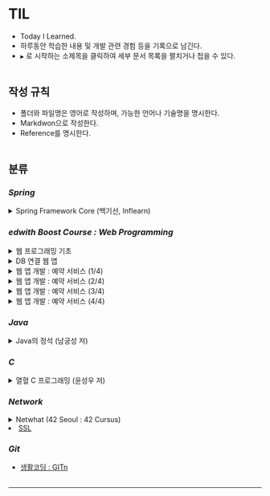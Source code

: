 TIL
===

-	Today I Learned.<br>
-	하루동안 학습한 내용 및 개발 관련 경험 등을 기록으로 남긴다.<br>
-	`▶` 로 시작하는 소제목을 클릭하여 세부 문서 목록을 펼치거나 접을 수 있다.<br><br>

작성 규칙
---------

-	폴더와 파일명은 영어로 작성하며, 가능한 언어나 기술명을 명시한다.<br>
-	Markdwon으로 작성한다.<br>
-	Reference를 명시한다.<br><br>

분류
----

### ***Spring***

<details><summary> Spring Framework Core (백기선, Inflearn)</summary>

-	[IoC Container와 Bean](https://github.com/xlffm3/TIL/blob/master/Spring/Inflearn_Baek_Spring/Spring_Framework_Core_Tech/Chapter1_IoC_Container_Bean.md)
-	[ApplicationContext와 다양한 Bean 설정](https://github.com/xlffm3/TIL/blob/master/Spring/Inflearn_Baek_Spring/Spring_Framework_Core_Tech/Chapter2_ApplicationContext_Setting.md)
-	[@Autowire](https://github.com/xlffm3/TIL/blob/master/Spring/Inflearn_Baek_Spring/Spring_Framework_Core_Tech/Chapter3_Autowire.md)
-	[@Component와 ComponentScan](https://github.com/xlffm3/TIL/blob/master/Spring/Inflearn_Baek_Spring/Spring_Framework_Core_Tech/Chapter4_Component_Scan.md)
-	[Bean의 Scope](https://github.com/xlffm3/TIL/blob/master/Spring/Inflearn_Baek_Spring/Spring_Framework_Core_Tech/Chapter5_Bean_Scope.md)
-	[Environment : Profile](https://github.com/xlffm3/TIL/blob/master/Spring/Inflearn_Baek_Spring/Spring_Framework_Core_Tech/Chapter6_Environment_Profile.md)
-	[Environment : Property](https://github.com/xlffm3/TIL/blob/master/Spring/Inflearn_Baek_Spring/Spring_Framework_Core_Tech/Chapter7_Environment_Property.md)
-	[MessageSource](https://github.com/xlffm3/TIL/blob/master/Spring/Inflearn_Baek_Spring/Spring_Framework_Core_Tech/Chapter8_MessageSource.md)
-	[ApplicationEventPublisher](https://github.com/xlffm3/TIL/blob/master/Spring/Inflearn_Baek_Spring/Spring_Framework_Core_Tech/Chapter9_ApplicationEventPublisher.md)
-	[ResourceLoader](https://github.com/xlffm3/TIL/blob/master/Spring/Inflearn_Baek_Spring/Spring_Framework_Core_Tech/Chapter10_ResourceLoader.md)
-	[Resource 추상화](https://github.com/xlffm3/TIL/blob/master/Spring/Inflearn_Baek_Spring/Spring_Framework_Core_Tech/Chapter11_Resource_Abstraction.md)
-	[Validation 추상화](https://github.com/xlffm3/TIL/blob/master/Spring/Inflearn_Baek_Spring/Spring_Framework_Core_Tech/Chapter12_Validation_Abstraction.md)
-	[Data Binding 추상화 : Property Editor](https://github.com/xlffm3/TIL/blob/master/Spring/Inflearn_Baek_Spring/Spring_Framework_Core_Tech/Chapter13_Property_Editor.md)
-	[Data Binding 추상화 : Converter 및 Formatter](https://github.com/xlffm3/TIL/blob/master/Spring/Inflearn_Baek_Spring/Spring_Framework_Core_Tech/Chapter14_Converter_Formatter.md)
-	[SpEL(Spring Expression Language)](https://github.com/xlffm3/TIL/blob/master/Spring/Inflearn_Baek_Spring/Spring_Framework_Core_Tech/Chapter15_SpEL.md)
-	[AOP 개념](https://github.com/xlffm3/TIL/blob/master/Spring/Inflearn_Baek_Spring/Spring_Framework_Core_Tech/Chapter16_AOP.md)
-	[Proxy 기반 AOP](https://github.com/xlffm3/TIL/blob/master/Spring/Inflearn_Baek_Spring/Spring_Framework_Core_Tech/Chapter17_Proxy_AOP.md)
-	[@AOP](https://github.com/xlffm3/TIL/blob/master/Spring/Inflearn_Baek_Spring/Spring_Framework_Core_Tech/Chapter18_AOP_Annotation.md)
-	[Null-Safety](https://github.com/xlffm3/TIL/blob/master/Spring/Inflearn_Baek_Spring/Spring_Framework_Core_Tech/Chapter19_Null_Safety.md)</details>

### ***edwith Boost Course : Web Programming***

<details><summary> 웹 프로그래밍 기초</summary>

-	[프로그래밍 언어의 이해](https://github.com/xlffm3/TIL/blob/master/edwith_Boost_Course_Web_Programming/1.Web_Programming_Basic/Understanding_Programming_Language.md)
-	[HTTP](https://github.com/xlffm3/TIL/blob/master/edwith_Boost_Course_Web_Programming/1.Web_Programming_Basic/HTTP.md)
-	[Browser](https://github.com/xlffm3/TIL/blob/master/edwith_Boost_Course_Web_Programming/1.Web_Programming_Basic/Browser.md)
-	[Web Server](https://github.com/xlffm3/TIL/blob/master/edwith_Boost_Course_Web_Programming/1.Web_Programming_Basic/Web_Server.md)
-	[WAS](https://github.com/xlffm3/TIL/blob/master/edwith_Boost_Course_Web_Programming/1.Web_Programming_Basic/WAS.md)
-	[Servlet](https://github.com/xlffm3/TIL/blob/master/edwith_Boost_Course_Web_Programming/1.Web_Programming_Basic/Servlet.md)</details>

<details><summary> DB 연결 웹 앱</summary>

-	[JavaScript 기초](https://github.com/xlffm3/TIL/blob/master/edwith_Boost_Course_Web_Programming/2.DB_WEB_APP/Javascript.md)
-	[Window 객체](https://github.com/xlffm3/TIL/blob/master/edwith_Boost_Course_Web_Programming/2.DB_WEB_APP/Window_Object.md)
-	[DOM & querySelector](https://github.com/xlffm3/TIL/blob/master/edwith_Boost_Course_Web_Programming/2.DB_WEB_APP/DOM_querySelector.md)
-	[JavaScript : Event](https://github.com/xlffm3/TIL/blob/master/edwith_Boost_Course_Web_Programming/2.DB_WEB_APP/Event.md)
-	[Ajax와 JSON 및 CORS](https://github.com/xlffm3/TIL/blob/master/edwith_Boost_Course_Web_Programming/2.DB_WEB_APP/Ajax_JSON_CORS.md)
-	[JSP](https://github.com/xlffm3/TIL/blob/master/edwith_Boost_Course_Web_Programming/2.DB_WEB_APP/JSP.md)
-	[Redirect & Forward](https://github.com/xlffm3/TIL/blob/master/edwith_Boost_Course_Web_Programming/2.DB_WEB_APP/Redirect_Forward.md)
-	[Scope](https://github.com/xlffm3/TIL/blob/master/edwith_Boost_Course_Web_Programming/2.DB_WEB_APP/Scope.md)
-	[EL](https://github.com/xlffm3/TIL/blob/master/edwith_Boost_Course_Web_Programming/2.DB_WEB_APP/EL.md)
-	[JSTL](https://github.com/xlffm3/TIL/blob/master/edwith_Boost_Course_Web_Programming/2.DB_WEB_APP/JSTL.md)
-	[DB](https://github.com/xlffm3/TIL/blob/master/edwith_Boost_Course_Web_Programming/2.DB_WEB_APP/DB.md)
-	[SQL](https://github.com/xlffm3/TIL/blob/master/edwith_Boost_Course_Web_Programming/2.DB_WEB_APP/SQL.md)
-	[Maven](https://github.com/xlffm3/TIL/blob/master/edwith_Boost_Course_Web_Programming/2.DB_WEB_APP/Maven.md)
-	[JDBC](https://github.com/xlffm3/TIL/blob/master/edwith_Boost_Course_Web_Programming/2.DB_WEB_APP/JDBC.md)
-	[Rest API](https://github.com/xlffm3/TIL/blob/master/edwith_Boost_Course_Web_Programming/2.DB_WEB_APP/RestAPI.md)
-	[Web API](https://github.com/xlffm3/TIL/blob/master/edwith_Boost_Course_Web_Programming/2.DB_WEB_APP/WebAPI.md)</details>

<details><summary> 웹 앱 개발 : 예약 서비스 (1/4)</summary>

-	[JavaScript : 배열](https://github.com/xlffm3/TIL/blob/master/edwith_Boost_Course_Web_Programming/3.WEB_APP_DEV_1/Array.md)
-	[JavaScript : 객체](https://github.com/xlffm3/TIL/blob/master/edwith_Boost_Course_Web_Programming/3.WEB_APP_DEV_1/Object.md)
-	[DOM API](https://github.com/xlffm3/TIL/blob/master/edwith_Boost_Course_Web_Programming/3.WEB_APP_DEV_1/DomAPI.md)
-	[Animation](https://github.com/xlffm3/TIL/blob/master/edwith_Boost_Course_Web_Programming/3.WEB_APP_DEV_1/Animation.md)
-	[DOMContentLoaded](https://github.com/xlffm3/TIL/blob/master/edwith_Boost_Course_Web_Programming/3.WEB_APP_DEV_1/DOMContentLoaded.md)
-	[Event Delegation](https://github.com/xlffm3/TIL/blob/master/edwith_Boost_Course_Web_Programming/3.WEB_APP_DEV_1/Event_Delegation.md)
-	[HTML Templating](https://github.com/xlffm3/TIL/blob/master/edwith_Boost_Course_Web_Programming/3.WEB_APP_DEV_1/HTML_Templating.md)
-	[Spring 기초](https://github.com/xlffm3/TIL/blob/master/edwith_Boost_Course_Web_Programming/3.WEB_APP_DEV_1/Spring.md)
-	[Spring IoC/DI Container ](https://github.com/xlffm3/TIL/blob/master/edwith_Boost_Course_Web_Programming/3.WEB_APP_DEV_1/Spring_IoC_DI_Container.md)
-	[Spring XML & Config 설정](https://github.com/xlffm3/TIL/blob/master/edwith_Boost_Course_Web_Programming/3.WEB_APP_DEV_1/Spring_XML_Config_Practice.md)
-	[Spring JDBC](https://github.com/xlffm3/TIL/blob/master/edwith_Boost_Course_Web_Programming/3.WEB_APP_DEV_1/Spring_JDBC.md)
-	[Spring MVC 기초](https://github.com/xlffm3/TIL/blob/master/edwith_Boost_Course_Web_Programming/3.WEB_APP_DEV_1/Spring_MVC.md)
-	[Spring MVC 실습](https://github.com/xlffm3/TIL/blob/master/edwith_Boost_Course_Web_Programming/3.WEB_APP_DEV_1/Spring_MVC_Practice.md)
-	[Layered Architecture 기초](https://github.com/xlffm3/TIL/blob/master/edwith_Boost_Course_Web_Programming/3.WEB_APP_DEV_1/Layered_Architecture.md)
-	[Layered Architecture 실습](https://github.com/xlffm3/TIL/blob/master/edwith_Boost_Course_Web_Programming/3.WEB_APP_DEV_1/Layered_Architecture_Practice.md)
-	[Rest Controller](https://github.com/xlffm3/TIL/blob/master/edwith_Boost_Course_Web_Programming/3.WEB_APP_DEV_1/Rest_Controller.md)</details>

<details><summary> 웹 앱 개발 : 예약 서비스 (2/4)</summary>

-	[JavaScript : 배열의 함수형 메소드](https://github.com/xlffm3/TIL/blob/master/edwith_Boost_Course_Web_Programming/4.WEB_APP_DEV_2/Array_Function.md)
-	[JavaScript : 객체 리터럴과 this](https://github.com/xlffm3/TIL/blob/master/edwith_Boost_Course_Web_Programming/4.WEB_APP_DEV_2/Object_Literal_This.md)
-	[jQuery](https://github.com/xlffm3/TIL/blob/master/edwith_Boost_Course_Web_Programming/4.WEB_APP_DEV_2/jQuery.md)
-	[JavaScript : Handlebar 라이브러리 활용](https://github.com/xlffm3/TIL/blob/master/edwith_Boost_Course_Web_Programming/4.WEB_APP_DEV_2/Handlebar.md)
-	[Clean Code](https://github.com/xlffm3/TIL/blob/master/edwith_Boost_Course_Web_Programming/4.WEB_APP_DEV_2/Clean_Code.md)</details>

<details><summary> 웹 앱 개발 : 예약 서비스 (3/4)</summary>

-	[JavaScript : 생성자 패턴](https://github.com/xlffm3/TIL/blob/master/edwith_Boost_Course_Web_Programming/5.WEB_APP_DEV_3/Constructor_Pattern.md)
-	[JavaScript : 정규 표현식](https://github.com/xlffm3/TIL/blob/master/edwith_Boost_Course_Web_Programming/5.WEB_APP_DEV_3/Regular_Expression.md)
-	[Form Data](https://github.com/xlffm3/TIL/blob/master/edwith_Boost_Course_Web_Programming/5.WEB_APP_DEV_3/Form_Data.md)
-	[상태 정보](https://github.com/xlffm3/TIL/blob/master/edwith_Boost_Course_Web_Programming/5.WEB_APP_DEV_3/State_Information.md)
-	[Cookie](https://github.com/xlffm3/TIL/blob/master/edwith_Boost_Course_Web_Programming/5.WEB_APP_DEV_3/Cookie.md)
-	[Session](https://github.com/xlffm3/TIL/blob/master/edwith_Boost_Course_Web_Programming/5.WEB_APP_DEV_3/Session.md)
-	[Interceptor](https://github.com/xlffm3/TIL/blob/master/edwith_Boost_Course_Web_Programming/5.WEB_APP_DEV_3/Interceptor.md)
-	[Argument Resolver](https://github.com/xlffm3/TIL/blob/master/edwith_Boost_Course_Web_Programming/5.WEB_APP_DEV_3/Argument_Resolver.md)</details>

<details><summary> 웹 앱 개발 : 예약 서비스 (4/4)</summary>

-	[File Upload : Front-End](https://github.com/xlffm3/TIL/blob/master/edwith_Boost_Course_Web_Programming/6.WEB_APP_DEV_4/File_Upload_FE.md)
-	[Logging](https://github.com/xlffm3/TIL/blob/master/edwith_Boost_Course_Web_Programming/6.WEB_APP_DEV_4/Logging.md)
-	[SLF4J](https://github.com/xlffm3/TIL/blob/master/edwith_Boost_Course_Web_Programming/6.WEB_APP_DEV_4/SLF4J.md)
-	[File Upload & Download : Back-End](https://github.com/xlffm3/TIL/blob/master/edwith_Boost_Course_Web_Programming/6.WEB_APP_DEV_4/File_Upload_Download_BE.md)</details>

### ***Java***

<details><summary> Java의 정석 (남궁성 저)</summary>

-	[Chapter 6 - 7 : OOP](https://github.com/xlffm3/TIL/blob/master/Java/Chapter6-7_OOP.md)
-	[Chapter 8 : 예외 처리](https://github.com/xlffm3/TIL/blob/master/Java/Chapter8_Exception_Handling.md)
-	[Chapter 9 : 유용한 클래스](https://github.com/xlffm3/TIL/blob/master/Java/Chapter9_Useful_Classes.md)
-	[Chapter 10 : 날짜와 시간 및 형식화](https://github.com/xlffm3/TIL/blob/master/Java/Chapter10_Date_Time_Format.md)
-	[Chapter 11 : 컬렉션 프레임웍](https://github.com/xlffm3/TIL/blob/master/Java/Chapter11_Collections_Framework.md)
-	[Chapter 12 : 지네릭스, 열거형, 애너테이션](https://github.com/xlffm3/TIL/blob/master/Java/Chapter12_Generics_Enums_Annotation.md)
-	[Chapter 13 : 쓰레드](https://github.com/xlffm3/TIL/blob/master/Java/Chapter13_Thread.md)
-	[Chapter 14 : 람다와 스트림](https://github.com/xlffm3/TIL/blob/master/Java/Chapter14_Lambda_Stream.md)
-	[Chapter 15 : I/O](https://github.com/xlffm3/TIL/blob/master/Java/Chapter15_IO.md)
-	[Chapter 16 : 네트워킹](https://github.com/xlffm3/TIL/blob/master/Java/Chapter16_Networking.md)</details>

### ***C***

<details><summary> 열혈 C 프로그래밍 (윤성우 저)</summary>

-	[Chapter 1 - 11 : C 언어의 기본](https://github.com/xlffm3/TIL/blob/master/C/Chapter1-11_C_Language_Basic.md)
-	[Chapter 12 : 포인터](https://github.com/xlffm3/TIL/blob/master/C/Chapter12_Pointer.md)
-	[Chapter 13 : 배열과 포인터](https://github.com/xlffm3/TIL/blob/master/C/Chapter13_Array_Pointer.md)
-	[Chapter 14 : 함수와 포인터](https://github.com/xlffm3/TIL/blob/master/C/Chapter14_Function_Pointer.md)
-	[Chapter 17 : 다중 포인터](https://github.com/xlffm3/TIL/blob/master/C/Chapter17_Pointer_to_Pointer.md)
-	[Chapter 18 : 다차원 배열과 포인터](https://github.com/xlffm3/TIL/blob/master/C/Chapter18_Multi-Dimensional_Array_Pointer.md)
-	[Chapter 19 : 함수 포인터와 Void 포인터](https://github.com/xlffm3/TIL/blob/master/C/Chapter19_Function_Pointer_Void_Pointer.md)
-	[Chapter 21 : 문자열 입출력](https://github.com/xlffm3/TIL/blob/master/C/Chapter21_String_IO.md)
-	[Chapter 22 - 23 : 구조체와 사용자 정의 자료형](https://github.com/xlffm3/TIL/blob/master/C/Chapter22-23_Structure_Typedef.md)
-	[Chapter 24 : 파일 입출력](https://github.com/xlffm3/TIL/blob/master/C/Chapter24_File_IO.md)
-	[Chapter 25 : 메모리 동적 할당](https://github.com/xlffm3/TIL/blob/master/C/Chapter25_Memory_Dynamic_Allocation.md)
-	[Chapter 26 : 매크로와 선행처리기](https://github.com/xlffm3/TIL/blob/master/C/Chapter26_Macro_Preprocessor.md)
-	[Chapter 27 : 파일 분할 및 헤더 파일 디자인](https://github.com/xlffm3/TIL/blob/master/C/Chapter27_File_Split_Header_File_Design.md)</details>

### ***Network***

<details><summary> Netwhat (42 Seoul : 42 Cursus)</summary>

-	[Network & Protocol](https://github.com/xlffm3/TIL/blob/master/Network/Netwhat/Network_Protocol.md)
-	[IP](https://github.com/xlffm3/TIL/blob/master/Network/Netwhat/IP.md)
-	[Subnet Mask](https://github.com/xlffm3/TIL/blob/master/Network/Netwhat/Subnet_Mask.md)
-	[Data Address](https://github.com/xlffm3/TIL/blob/master/Network/Netwhat/Data_Address.md)
-	[OSI](https://github.com/xlffm3/TIL/blob/master/Network/Netwhat/OSI.md)
-	[DNS](https://github.com/xlffm3/TIL/blob/master/Network/Netwhat/DNS.md)
-	[DHCP](https://github.com/xlffm3/TIL/blob/master/Network/Netwhat/DHCP.md)
-	[TCP](https://github.com/xlffm3/TIL/blob/master/Network/Netwhat/TCP.md)
-	[UDP](https://github.com/xlffm3/TIL/blob/master/Network/Netwhat/UDP.md)
-	[Routing](https://github.com/xlffm3/TIL/blob/master/Network/Netwhat/Routing.md)
-	[Gateway](https://github.com/xlffm3/TIL/blob/master/Network/Netwhat/Gateway.md)
-	[Port](https://github.com/xlffm3/TIL/blob/master/Network/Netwhat/Port.md)</details>
-	[SSL](https://github.com/xlffm3/TIL/blob/master/Network/SSL.md)<br>

### ***Git***

-	[생활코딩 : GITn](https://github.com/xlffm3/TIL/blob/master/Git/Git_Opentutorials.md)<br><br>

---
